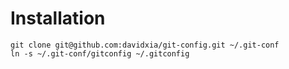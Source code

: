 # Installation

    git clone git@github.com:davidxia/git-config.git ~/.git-conf
    ln -s ~/.git-conf/gitconfig ~/.gitconfig
